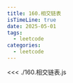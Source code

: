 ```yaml
---
title: 160.相交链表
isTimeLine: true
date: 2025-05-01
tags:
  - leetcode
categories:
  - leetcode
---
```


<<< ./160.相交链表.js
